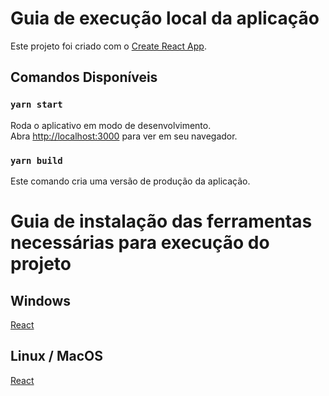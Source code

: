 # Guia de execução local da aplicação

Este projeto foi criado com o [Create React App](https://github.com/facebook/create-react-app).

## Comandos Disponíveis

### `yarn start`

Roda o aplicativo em modo de desenvolvimento.\
Abra [http://localhost:3000](http://localhost:3000) para ver em seu navegador.

### `yarn build`

Este comando cria uma versão de produção da aplicação.

# Guia de instalação das ferramentas necessárias para execução do projeto

## Windows
[React](https://docs.microsoft.com/pt-br/windows/dev-environment/javascript/react-on-windows)

## Linux / MacOS

[React](https://pt-br.reactjs.org/docs/create-a-new-react-app.html)